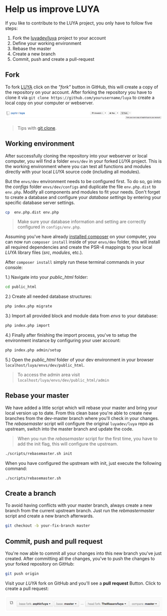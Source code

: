 Help us improve LUYA
==================

If you like to contribute to the LUYA project, you only have to follow five steps:

1. Fork the [luyadev/luya](https://github.com/luyadev/luya) project to your account
2. Define your working environment
3. Rebase the master
4. Create a new branch
5. Commit, push and create a pull-request

Fork
------
To fork [LUYA](https://github.com/luyadev/luya) click on the *"fork"* button in GitHub, this will create a copy of the repository on your account.
After forking the repository you have to clone it via `git clone https://github.com/yourusername/luya` to create a local copy on your computer or webserver.

![fork-luya](https://raw.githubusercontent.com/luyadev/luya/master/docs/guide/img/start-collaboration-fork.jpg "Fork Luya")

> Tips with [git clone](https://help.github.com/articles/importing-a-git-repository-using-the-command-line/).

Working environment
---------------

After successfully cloning the repository into your webserver or local computer, you will find a folder `envs/dev` in your forked *LUYA* project.
This is the working environment where you can test all functions and modules directly with your local *LUYA* source code (including all modules).

But the `envs/dev` environment needs to be configured first. To do so, go into the *configs* folder `envs/dev/configs` and duplicate the file `env.php.dist` to `env.php`.
Modify all components and modules to fit your needs. Don't forget to create a database and configure your *database settings* by entering your specific database server settings.

```sh
cp  env.php.dist env.php
```
> Make sure your database information and setting are correctly configured in `configs/env.php`.

Assuming you've have already [installed composer](install.md) on your computer, you can now run `composer install` inside of your `envs/dev` folder, this will install
all required dependencies and create the PSR-4 mappings to your local *LUYA* library files (*src*, *modules*, etc.).

After `composer install` simply run these terminal commands in your console:

1.) Navigate into your *public_html* folder:

```sh
cd public_html
```

2.) Create all needed database structures:

```sh
php index.php migrate
```

3.) Import all provided block and module data from *envs* to your database:

```sh
php index.php import
```

4.) Finally after finishing the import process, you've to setup the environment instance by configuring your user account:

```sh
php index.php admin/setup
```

5.) Open the *public_html* folder of your dev environment in your browser `localhost/luya/envs/dev/public_html`.

> To access the admin area visit `localhost/luya/envs/dev/public_html/admin` 

Rebase your master
------------------

We have added a little script which will rebase your master and bring your local version up to date. From this clean base you're able to create new
branches from the dev-master branch where you'll check in your changes.
The *rebasemaster* script will configure the original `luyadev/luya` repo as upstream, switch into the master branch and update the code.

> When you run the *rebasemaster* script for the first time, you have to add the init flag, this will configure the upstream.

```sh
./scripts/rebasemaster.sh init
```

When you have configured the upstream with init, just execute the following command:

```
./scripts/rebasemaster.sh
```

Create a branch
----------------

To avoid having conflicts with your master branch, always create a new branch from the current upstream branch.
Just run the *rebmastermaster* script and create a new branch afterwards.

```sh
git checkout -b your-fix-branch master
```

Commit, push and pull request
-----------------------------

You're now able to commit all your changes into this new branch you've just created. After committing all the changes, you've to push the changes to
your forked repository on GitHub:

```sh
git push origin
```

Visit your *LUYA* fork on GitHub and you'll see a **pull request** Button. Click to create a pull request:

![pull-request](https://raw.githubusercontent.com/luyadev/luya/master/docs/guide/img/start-collaboration-pull-request.jpg "Pull request")
